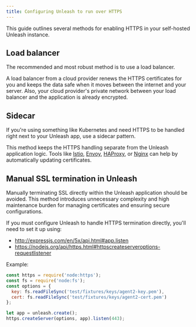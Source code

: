 ```yaml
---
title: Configuring Unleash to run over HTTPS
---
```


This guide outlines several methods for enabling HTTPS in your self-hosted Unleash instance.

## Load balancer

The recommended and most robust method is to use a load balancer.

A load balancer from a cloud provider renews the HTTPS certificates for you and keeps the data safe when it moves between the internet and your server.
Also, your cloud provider's private network between your load balancer and the application is already encrypted.

## Sidecar

If you're using something like Kubernetes and need HTTPS to be handled right next to your Unleash app, use a sidecar pattern. 

This method keeps the HTTPS handling separate from the Unleash application logic.
Tools like [Istio](https://istio.io/), [Envoy](https://www.envoyproxy.io/), [HAProxy](https://www.haproxy.org/), or [Nginx](https://www.nginx.com/) can help by automatically updating certificates.

## Manual SSL termination in Unleash

Manually terminating SSL directly within the Unleash application should be avoided. This method introduces unnecessary complexity and high maintenance burden for managing certificates and ensuring secure configurations.

If you must configure Unleash to handle HTTPS termination directly, you'll need to set it up using:
- http://expressjs.com/en/5x/api.html#app.listen
- https://nodejs.org/api/https.html#httpscreateserveroptions-requestlistener

Example:
```javascript
const https = require('node:https');
const fs = require('node:fs');
const options = {
  key: fs.readFileSync('test/fixtures/keys/agent2-key.pem'),
  cert: fs.readFileSync('test/fixtures/keys/agent2-cert.pem')
};

let app = unleash.create();
https.createServer(options, app).listen(443);
```


